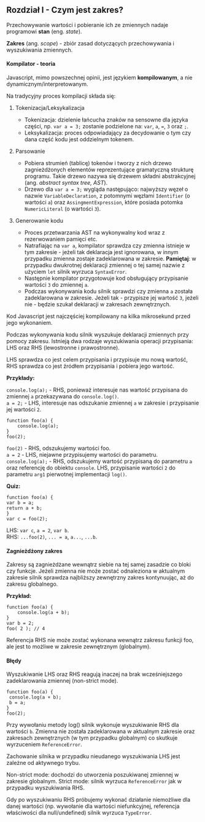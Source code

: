 ## **Rozdział I - Czym jest zakres?**

Przechowywanie wartości i pobieranie ich ze zmiennych nadaje
programowi **stan** (eng. _state_).

**Zakres** (ang. _scope_) - zbiór zasad dotyczących przechowywania i wyszukiwania zmiennych.

#### **Kompilator - teoria**

Javascript, mimo powszechnej opinii, jest językiem **kompilowanym**, a nie dynamicznym/interpretowanym.  

Na tradycyjny proces kompilacji składa się:

1. Tokenizacja/Leksykalizacja
    
    + Tokenizacja: dzielenie łańcucha znaków na sensowne dla języka części, np.
      `var a = 3;` zostanie podzielone na: `var`, `a`, `=`, `3` oraz `;`.
    + Leksykalizacja: proces odpowiadający za decydowanie o tym czy dana część kodu jest oddzielnym tokenem.
    
2. Parsowanie
    
    + Pobiera strumień (tablicę) tokenów i tworzy z nich drzewo zagnieżdżonych elementów 
    reprezentujące gramatyczną strukturę programu. 
    Takie drzewo nazywa się drzewem składni abstrakcyjnej (ang. _abstract syntax tree, AST_).
    + Drzewo dla  `var a = 3;` wygląda następująco: najwyższy węzeł o nazwie `VariableDeclaration`, 
    z potomnymi węzłami `Identifier` (o wartości `a`) oraz `AssingmentExpression`, 
    które posiada potomka `NumericLiteral` (o wartości `3`).
    
3. Generowanie kodu

    + Proces przetwarzania AST na wykonywalny kod wraz z rezerwowaniem pamięci etc.
    + Natrafiając na `var a`, kompilator sprawdza czy zmienna istnieje w tym zakresie - 
    jeżeli tak deklaracja jest ignorowana, w innym przypadku zmienna zostaje zadeklarowana w zakresie.
    **Pamiętaj**: w przypadku dwukrotnej deklaracji zmiennej o tej samej nazwie z użyciem `let` 
    silnik wyrzuca `SyntaxError`.
    + Następnie kompilator przygotowuje kod obsługujący przypisanie wartości `3` do zmiennej `a`.
    + Podczas wykonywania kodu silnik sprawdzi czy zmienna `a` została zadeklarowana w zakresie. Jeżeli tak -
    przypisze jej wartość `3`, jeżeli nie - będzie szukał deklaracji w zakresach zewnętrznych.
    
Kod Javascript jest najczęściej kompilowany na kilka mikrosekund przed jego wykonaniem.

Podczas wykonywania kodu silnik wyszukuje deklaracji zmiennych przy pomocy zakresu.
Istnieją dwa rodzaje wyszukiwania operacji przypisania: LHS oraz RHS (lewostronne i prawostronne).

LHS sprawdza co jest celem przypisania i przypisuje mu nową wartość, RHS sprawdza co jest źródłem przypisania i pobiera jego wartość.

**Przykłady:**

`console.log(a);` - RHS, ponieważ interesuje nas wartość przypisana do zmiennej `a` przekazywana do `console.log()`.  
`a = 2;` - LHS, interesuje nas odszukanie zmiennej `a` w zakresie i przypisanie jej wartości `2`.
```
function foo(a) {
    console.log(a);
}
foo(2);
```
`foo(2)` - RHS, odszukujemy wartości foo.  
`a = 2` - LHS, niejawne przypisujemy wartości do parametru.  
 `console.log(a);` - RHS, odszukujemy wartość przypisaną do parametru `a` oraz referencję do obiektu `console`.
 LHS, przypisanie wartości `2` do parametru `arg1` pierwotnej implementacji `log()`.
 
 **Quiz:**
 ```
function foo(a) {
var b = a;
return a + b;
}
var c = foo(2);
```
LHS: `var c`, `a = 2`, `var b`.  
RHS: `...foo(2)`, `... = a`, `a...`, `...b`.

#### **Zagnieżdżony zakres**

Zakresy są zagnieżdżane wewnątrz siebie na tej samej zasadzie co bloki czy funkcje. Jeżeli zmienna nie może zostać
odnaleziona w aktualnym zakresie silnik sprawdza najbliższy zewnętrzny zakres kontynuując, aż do zakresu globalnego.

**Przykład:**

```
function foo(a) {
    console.log(a + b);
}
var b = 2;
foo( 2 ); // 4
```
Referencja RHS nie może zostać wykonana wewnątrz zakresu funkcji foo, 
ale jest to możliwe w zakresie zewnętrznym (globalnym).

#### **Błędy**

Wyszukiwanie LHS oraz RHS reagują inaczej na brak wcześniejszego zadeklarowania zmiennej (non-strict mode).

```
function foo(a) {
 console.log(a + b);
 b = a;
}
foo(2);
```

Przy wywołaniu metody log() silnik wykonuje wyszukiwanie RHS dla wartości `b`. Zmienna nie została zadeklarowana w
aktualnym zakresie oraz zakresach zewnętrznych (w tym przypadku globalnym) co skutkuje wyrzuceniem `ReferenceError`.  

Zachowanie silnika w przypadku nieudanego wyszukiwania LHS jest zależne od aktywnego trybu. 

Non-strict mode: dochodzi do utworzenia poszukiwanej zmiennej w zakresie globalnym.
Strict mode: silnik wyrzuca `ReferenceError` jak w przypadku wyszukiwania RHS.

Gdy po wyszukiwaniu RHS próbujemy wykonać działanie niemożliwe dla danej wartości (np. wywołanie dla wartości niefunkcyjnej, 
referencja właściwości dla null/undefined) silnik wyrzuca `TypeError`.